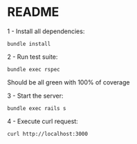 # README

1 - Install all dependencies:

`bundle install`

2 - Run test suite:

`bundle exec rspec`

Should be all green with 100% of coverage

3 - Start the server:

`bundle exec rails s`

4 - Execute curl request:

`curl http://localhost:3000`
